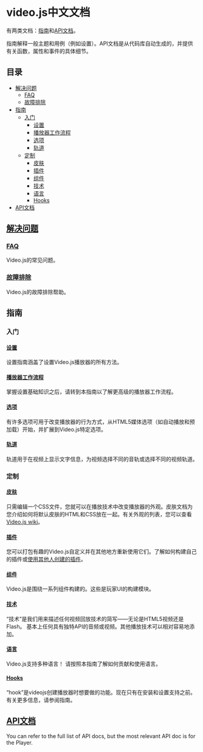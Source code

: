 # video.js中文文档

有两类文档：[指南]()和[API文档]()。

指南解释一般主题和用例（例如设置）。API文档是从代码库自动生成的，并提供有关函数，属性和事件的具体细节。

## 目录

* [解决问题](#解决问题)
  * [FAQ](#FAQ)
  * [故障排除](#故障排除)
* [指南](#指南)
  * [入门](#入门)
    * [设置](#设置)
    * [播放器工作流程](#播放器工作流程)
    * [选项](#选项)
    * [轨道](#轨道)
  * [定制](#定制)
    * [皮肤](#皮肤)
    * [插件](#插件)
    * [组件](#组件)
    * [技术](#技术)
    * [语言](#语言)
    * [Hooks](#Hooks)
* [API文档](#API文档)

## [解决问题]()
### [FAQ]()
Video.js的常见问题。
### [故障排除]()
Video.js的故障排除帮助。
## 指南
### 入门
#### [设置](./setup.md)
设置指南涵盖了设置Video.js播放器的所有方法。
#### [播放器工作流程](./player-workflows.md)
掌握设置基础知识之后，请转到本指南以了解更高级的播放器工作流程。
#### [选项]()
有许多选项可用于改变播放器的行为方式，从HTML5媒体选项（如自动播放和预加载）开始，并扩展到Video.js特定选项。
#### [轨道]()
轨道用于在视频上显示文字信息，为视频选择不同的音轨或选择不同的视频轨道。
### 定制
#### [皮肤]()
只需编辑一个CSS文件，您就可以在播放技术中改变播放器的外观。皮肤文档为您介绍如何将默认皮肤的HTML和CSS放在一起。有关外观的列表，您可以查看[Video.js wiki]()。
#### [插件]()
您可以打包有趣的Video.js自定义并在其他地方重新使用它们。了解如何构建自己的插件或[使用其他人创建的插件]()。
#### [组件]()
Video.js是围绕一系列组件构建的。这些是玩家UI的构建模块。
#### [技术]()
“技术”是我们用来描述任何视频回放技术的简写——无论是HTML5视频还是Flash。 基本上任何具有独特API的音频或视频。其他播放技术可以相对容易地添加。
#### [语言]()
Video.js支持多种语言！ 请按照本指南了解如何贡献和使用语言。
#### [Hooks]()
“hook”是videojs创建播放器时想要做的功能。现在只有在安装和设置支持之前。 有关更多信息，请参阅指南。
## [API文档]()
You can refer to the full list of API docs, but the most relevant API doc is for the Player.